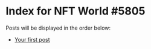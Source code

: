# Index for NFT World #5805
Posts will be displayed in the order below:

- [Your first post](./001-first.md)

